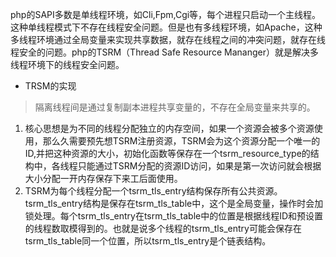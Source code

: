 php的SAPI多数是单线程环境，如Cli,Fpm,Cgi等，每个进程只启动一个主线程。这种单线程模式下不存在线程安全问题。但是也有多线程环境，如Apache，这种多线程环境通过全局变量来实现共享数据，就存在线程之间的冲突问题，就存在线程安全的问题。php的TSRM（Thread Safe Resource Mananger）就是解决多线程环境下的线程安全问题。

- TRSM的实现
> 隔离线程间是通过复制副本进程共享变量的，不存在全局变量来共享的。
1. 核心思想是为不同的线程分配独立的内存空间，如果一个资源会被多个资源使用，那么久需要预先想TSRM注册资源，TSRM会为这个资源分配一个唯一的ID,并把这种资源的大小，初始化函数等保存在一个tsrm_resource_type的结构中，各线程只能通过TSRM分配的资源ID访问，如果是第一次访问就会根据大小分配一开内存保存下来工后面使用。
2. TSRM为每个线程分配一个tsrm_tls_entry结构保存所有公共资源。tsrm_tls_entry结构是保存在tsrm_tls_table中，这个是全局变量，操作时会加锁处理。每个tsrm_tls_entry在tsrm_tls_table中的位置是根据线程ID和预设置的线程数取模得到的。也就是说多个线程的tsrm_tls_entry可能会保存在tsrm_tls_table同一个位置，所以tsrm_tls_entry是个链表结构。